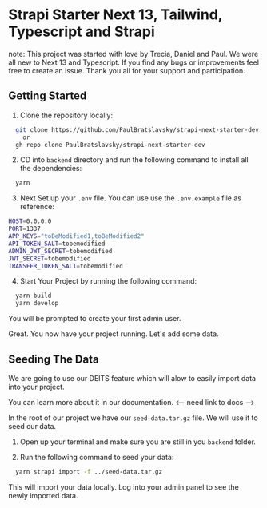 # Strapi Starter Next 13, Tailwind, Typescript and Strapi

note: This project was started with love by Trecia, Daniel and Paul.  We were all new to Next 13 and Typescript.  If you find any bugs or improvements feel free to create an issue.  Thank you all for your support and participation.

## Getting Started 

1. Clone the repository locally:

``` bash
  git clone https://github.com/PaulBratslavsky/strapi-next-starter-dev.git 
    or
  gh repo clone PaulBratslavsky/strapi-next-starter-dev
```

2. CD into `backend` directory and run the following command to install all the dependencies:

``` bash
  yarn 
```

3. Next Set up your `.env` file.  You can use use the `.env.example` file as reference:
``` bash
HOST=0.0.0.0
PORT=1337
APP_KEYS="toBeModified1,toBeModified2"
API_TOKEN_SALT=tobemodified
ADMIN_JWT_SECRET=tobemodified
JWT_SECRET=tobemodified
TRANSFER_TOKEN_SALT=tobemodified
```

4. Start Your Project by running the following command:
``` bash
  yarn build
  yarn develop
```

You will be prompted to create your first admin user.

Great. You now have your project running.  Let's add some data.

## Seeding The Data 

We are going to use our DEITS feature which will alow to easily import data into your project.

You can learn more about it in our documentation. <-- need link to docs -->

In the root of our project we have our `seed-data.tar.gz` file.  We will use it to seed our data.

1. Open up your terminal and make sure you are still in you `backend` folder.

2. Run the following command to seed your data:

``` bash
  yarn strapi import -f ../seed-data.tar.gz
```

This will import your data locally.  Log into your admin panel to see the newly imported data.

